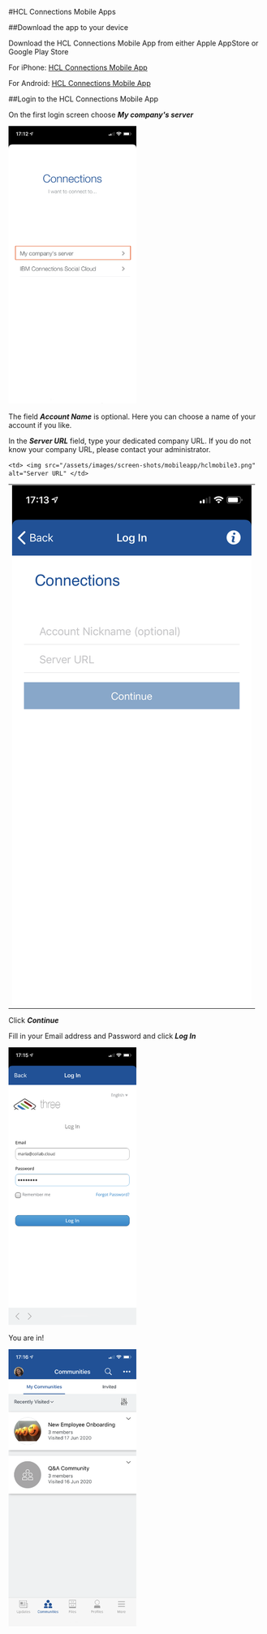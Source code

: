 #HCL Connections Mobile Apps

##Download the app to your device

Download the HCL Connections Mobile App from either Apple AppStore or Google Play Store

For iPhone: [HCL Connections Mobile App](https://apps.apple.com/us/app/hcl-connections/id450533489)

For Android: [HCL Connections Mobile App](https://play.google.com/store/apps/details?id=com.ibm.lotus.connections.mobile&hl=en)

##Login to the HCL Connections Mobile App

On the first login screen choose **_My company's server_**

<img src="/assets/images/screen-shots/mobileapp/hclmobile1.png" alt="My company's server" width="50%" />

The field **_Account Name_** is optional. Here you can choose a name of your account if you like.

In the **_Server URL_** field, type your dedicated company URL. If you do not know your company URL, please contact your administrator.

<table>
  <tr>
    <td> <img src="/assets/images/screen-shots/mobileapp/hclmobile2.png"  alt="Server URL" ></td>

    <td> <img src="/assets/images/screen-shots/mobileapp/hclmobile3.png" alt="Server URL" </td>
   </tr>
</table>

Click **_Continue_**

Fill in your Email address and Password and click **_Log In_**

<img src="/assets/images/screen-shots/mobileapp/hclmobile5.png" alt="Log In" width="50%"/>

You are in!

<img src="/assets/images/screen-shots/mobileapp/hclmobile6.png" alt="Connections Mobile" width="50%"/>
